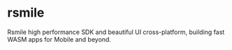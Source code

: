 # rsmile
Rsmile high performance SDK and beautiful UI cross-platform, building fast WASM apps for Mobile and beyond.
